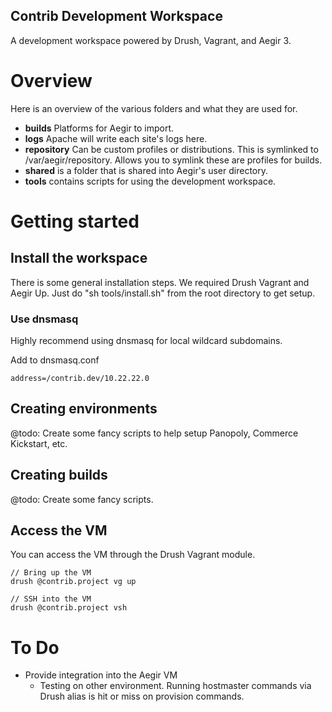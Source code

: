 Contrib Development Workspace
--------------------------------------------------------------

A development workspace powered by Drush, Vagrant, and Aegir 3.

# Overview

Here is an overview of the various folders and what they are
used for.

* **builds** Platforms for Aegir to import.
* **logs** Apache will write each site's logs here.
* **repository** Can be custom profiles or distributions. This is symlinked to /var/aegir/repository. Allows you to symlink these are profiles for builds.
* **shared** is a folder that is shared into Aegir's user directory.
* **tools** contains scripts for using the development workspace.

# Getting started

## Install the workspace

There is some general installation steps. We required Drush Vagrant
and Aegir Up. Just do "sh tools/install.sh" from the root directory to get setup.

### Use dnsmasq

Highly recommend using dnsmasq for local wildcard subdomains.

Add to dnsmasq.conf
````
address=/contrib.dev/10.22.22.0
````

## Creating environments

@todo: Create some fancy scripts to help setup Panopoly, Commerce Kickstart, etc.

## Creating builds

@todo: Create some fancy scripts.

## Access the VM

You can access the VM through the Drush Vagrant module.

````
// Bring up the VM
drush @contrib.project vg up

// SSH into the VM
drush @contrib.project vsh
````

# To Do
* Provide integration into the Aegir VM
  * Testing on other environment. Running hostmaster commands via Drush alias is hit or miss on provision commands.
